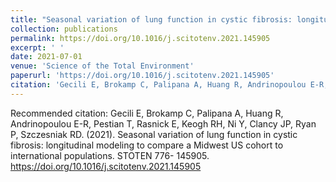 ```yaml
---
title: "Seasonal variation of lung function in cystic fibrosis: longitudinal modeling to compare a Midwest US cohort to international populations"
collection: publications
permalink: https://doi.org/10.1016/j.scitotenv.2021.145905
excerpt: ' '
date: 2021-07-01
venue: 'Science of the Total Environment'
paperurl: 'https://doi.org/10.1016/j.scitotenv.2021.145905'
citation: 'Gecili E, Brokamp C, Palipana A, Huang R, Andrinopoulou E-R, Pestian T, Rasnick E, Keogh RH, Ni Y, Clancy JP, Ryan P, Szczesniak RD. (2021). &quot;Seasonal variation of lung function in cystic fibrosis: longitudinal modeling to compare a Midwest US cohort to international populations.&quot; <i> STOTEN </i> 776- 145905.'
---
```


Recommended citation: Gecili E, Brokamp C, Palipana A, Huang R, Andrinopoulou E-R, Pestian T, Rasnick E, Keogh RH, Ni Y, Clancy JP, Ryan P, Szczesniak RD. (2021). Seasonal variation of lung function in cystic fibrosis: longitudinal modeling to compare a Midwest US cohort to international populations. STOTEN 776- 145905. https://doi.org/10.1016/j.scitotenv.2021.145905
